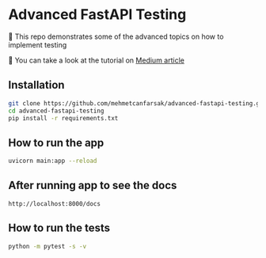 # Advanced FastAPI Testing
📝 This repo demonstrates some of the advanced topics on how to implement testing

    
📓 You can take a look at the tutorial on  [Medium article](https://medium.com/@mehmetcanfarsak/advanced-unit-testing-for-production-in-fastapi-8a1275d62c9d)

   
## Installation

```bash
git clone https://github.com/mehmetcanfarsak/advanced-fastapi-testing.git
cd advanced-fastapi-testing
pip install -r requirements.txt
```

## How to run the app

```bash
uvicorn main:app --reload
```
## After running app to see the docs

```
http://localhost:8000/docs
```
## How to run the tests

```bash
python -m pytest -s -v
```